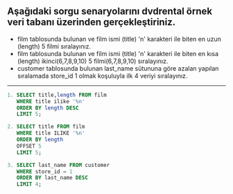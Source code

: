 ## Aşağıdaki sorgu senaryolarını dvdrental örnek veri tabanı üzerinden gerçekleştiriniz.

* film tablosunda bulunan ve film ismi (title) 'n' karakteri ile biten en uzun (length) 5 filmi sıralayınız.
* film tablosunda bulunan ve film ismi (title) 'n' karakteri ile biten en kısa (length) ikinci(6,7,8,9,10) 5 filmi(6,7,8,9,10) sıralayınız.
* customer tablosunda bulunan last_name sütununa göre azalan yapılan sıralamada store_id 1 olmak koşuluyla ilk 4 veriyi sıralayınız.

---

```sql
1. SELECT title,length FROM film 
   WHERE title ilike '%n'
   ORDER BY length DESC
   LIMIT 5;
```
```sql
2. SELECT title FROM film
   WHERE title ILIKE '%n'
   ORDER BY length
   OFFSET 5
   LIMIT 5;
```
```sql
3. SELECT last_name FROM customer
   WHERE store_id = 1
   ORDER BY last_name DESC
   LIMIT 4;
```